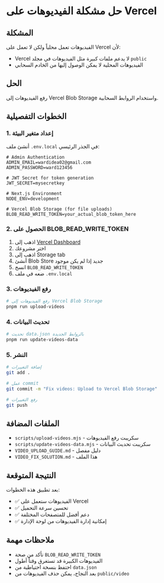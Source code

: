 # حل مشكلة الفيديوهات على Vercel

## المشكلة
الفيديوهات تعمل محلياً ولكن لا تعمل على Vercel لأن:
- Vercel لا يدعم ملفات كبيرة مثل الفيديوهات في مجلد `public`
- الفيديوهات المحلية لا يمكن الوصول إليها من الخادم السحابي

## الحل
رفع الفيديوهات إلى Vercel Blob Storage واستخدام الروابط السحابية.

## الخطوات التفصيلية

### 1. إعداد متغير البيئة
أنشئ ملف `.env.local` في الجذر الرئيسي:

```env
# Admin Authentication
ADMIN_EMAIL=wardidea02@gmail.com
ADMIN_PASSWORD=ward123456

# JWT Secret for token generation
JWT_SECRET=mysecretkey

# Next.js Environment
NODE_ENV=development

# Vercel Blob Storage (for file uploads)
BLOB_READ_WRITE_TOKEN=your_actual_blob_token_here
```

### 2. الحصول على BLOB_READ_WRITE_TOKEN
1. اذهب إلى [Vercel Dashboard](https://vercel.com/dashboard)
2. اختر مشروعك
3. اذهب إلى Storage tab
4. أنشئ Blob Store جديد إذا لم يكن موجود
5. انسخ `BLOB_READ_WRITE_TOKEN`
6. ضعه في ملف `.env.local`

### 3. رفع الفيديوهات
```bash
# رفع الفيديوهات إلى Vercel Blob Storage
pnpm run upload-videos
```

### 4. تحديث البيانات
```bash
# تحديث data.json بالروابط الجديدة
pnpm run update-videos-data
```

### 5. النشر
```bash
# إضافة التغييرات
git add .

# عمل commit
git commit -m "Fix videos: Upload to Vercel Blob Storage"

# رفع التغييرات
git push
```

## الملفات المضافة
- `scripts/upload-videos.mjs` - سكريبت رفع الفيديوهات
- `scripts/update-videos-data.mjs` - سكريبت تحديث البيانات
- `VIDEO_UPLOAD_GUIDE.md` - دليل مفصل
- `VIDEO_FIX_SOLUTION.md` - هذا الملف

## النتيجة المتوقعة
بعد تطبيق هذه الخطوات:
- ✅ الفيديوهات ستعمل على Vercel
- ✅ تحسين سرعة التحميل
- ✅ دعم أفضل للمتصفحات المختلفة
- ✅ إمكانية إدارة الفيديوهات من لوحة الإدارة

## ملاحظات مهمة
- تأكد من صحة `BLOB_READ_WRITE_TOKEN`
- الفيديوهات الكبيرة قد تستغرق وقتاً أطول
- احتفظ بنسخة احتياطية من `data.json`
- بعد النجاح، يمكن حذف الفيديوهات من `public/video`
